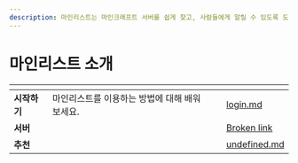 ```yaml
---
description: 마인리스트는 마인크래프트 서버를 쉽게 찾고, 사람들에게 알릴 수 있도록 도와주는 플랫폼입니다.
---
```


# 마인리스트 소개

&#x20;

<table data-view="cards"><thead><tr><th></th><th></th><th></th><th data-hidden data-card-target data-type="content-ref"></th></tr></thead><tbody><tr><td><strong>시작하기</strong></td><td>마인리스트를 이용하는 방법에 대해 배워보세요.</td><td></td><td><a href="getting_start/login.md">login.md</a></td></tr><tr><td><strong>서버</strong></td><td></td><td></td><td><a href="broken-reference">Broken link</a></td></tr><tr><td><strong>추천</strong></td><td></td><td></td><td><a href="vote/undefined.md">undefined.md</a></td></tr></tbody></table>

